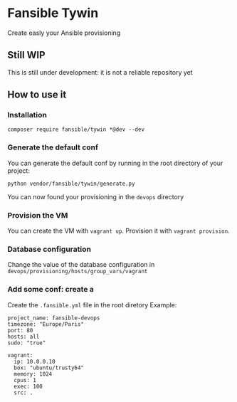 # Fansible Tywin
Create easly your Ansible provisioning

## Still WIP
This is still under development: it is not a reliable repository yet

## How to use it

### Installation

    composer require fansible/tywin *@dev --dev

### Generate the default conf
You can generate the default conf by running in the root directory of your project:

    python vendor/fansible/tywin/generate.py
    
You can now found your provisioning in the `devops` directory

### Provision the VM
You can create the VM with `vagrant up`.
Provision it with `vagrant provision`.

### Database configuration
Change the value of the database configuration in `devops/provisioning/hosts/group_vars/vagrant`

### Add some conf: create a 
Create the `.fansible.yml` file in the root diretory
Example:

    project_name: fansible-devops
    timezone: "Europe/Paris"
    port: 80
    hosts: all
    sudo: "true"
    
    vagrant:
      ip: 10.0.0.10
      box: "ubuntu/trusty64"
      memory: 1024
      cpus: 1
      exec: 100
      src: .



